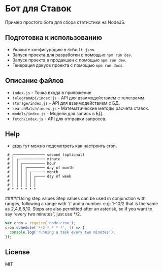 # Бот для Ставок

Пример простого бота для сбора статистики на NodeJS.


## Подготовка к использованию
* Укажите конфигурацию в ```default.json```.
* Запуск проекта для разработки с помощью ```npm run dev```.
* Запуск проекта в продакшен с помощью ```npm run dev```.
* Генерация докуов проекта с помощью ```npm run docs```.

## Описание файлов
- ```index.js``` - Точка входа в приложение
- ```telegramApi/index.js``` - API для взаимодействием с телеграмм.
- ```storage/index.js``` - API для взаимодействием с БД.
- ```searchMatch/index.js``` - Математические методы расчета ставок.
- ```models/index.js``` - Модели для запись в БД.
- ```fetch/index.js``` - API для отправки запросов.

## Help
- [cron](https://www.npmjs.com/package/node-cron) тут можно подсмотреть как настроить cron.
``` 
 # ┌────────────── second (optional)
 # │ ┌──────────── minute
 # │ │ ┌────────── hour
 # │ │ │ ┌──────── day of month
 # │ │ │ │ ┌────── month
 # │ │ │ │ │ ┌──── day of week
 # │ │ │ │ │ │
 # │ │ │ │ │ │
 # * * * * * * 
```
#####Using step values
Step values can be used in conjunction with ranges, following a range with '/' and a number. 
e.g: 1-10/2 that is the same as 2,4,6,8,10. Steps are also permitted after an asterisk, 
so if you want to say “every two minutes”, just use */2.

```js
var cron = require('node-cron');
cron.schedule('*/2 * * * *', () => {
  console.log('running a task every two minutes');
});
```

License
----

MIT
